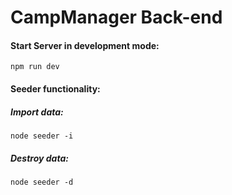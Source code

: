 # CampManager Back-end

#### Start Server in development mode:

```ssh
npm run dev
```

#### Seeder functionality:

##### Import data:

```ssh
node seeder -i
```

##### Destroy data:

```ssh
node seeder -d
```
